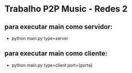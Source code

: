# Trabalho P2P Music - Redes 2

## para executar main como servidor:
* python main.py type=server

## para executar main como cliente:
* python main.py type=client port={porta}
